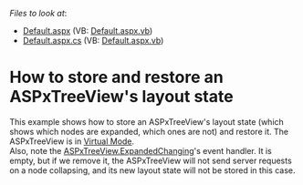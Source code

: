<!-- default file list -->
*Files to look at*:

* [Default.aspx](./CS/WebSite/Default.aspx) (VB: [Default.aspx.vb](./VB/WebSite/Default.aspx.vb))
* [Default.aspx.cs](./CS/WebSite/Default.aspx.cs) (VB: [Default.aspx.vb](./VB/WebSite/Default.aspx.vb))
<!-- default file list end -->
# How to store and restore an ASPxTreeView's layout state


<p>This example shows how to store an ASPxTreeView's layout state (which shows which nodes are expanded, which ones are not) and restore it. The ASPxTreeView is in <a href="http://documentation.devexpress.com/#AspNet/CustomDocument8575"><u>Virtual Mode</u></a>.<br />
Also, note the <a href="http://documentation.devexpress.com/#AspNet/DevExpressWebASPxTreeViewASPxTreeView_ExpandedChangingtopic"><u>ASPxTreeView.ExpandedChanging</u></a>'s event handler. It is empty, but if we remove it, the ASPxTreeView will not send server requests on a node collapsing, and its new layout state will not be stored in this case.</p>

<br/>


